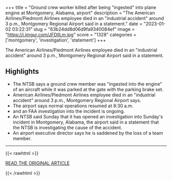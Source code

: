 +++
title = "Ground crew worker killed after being \"ingested\" into plane engine at Montgomery, Alabama, airport"
description = "The American Airlines/Piedmont Airlines employee died in an \"industrial accident\" around 3 p.m., Montgomery Regional Airport said in a statement."
date = "2023-01-02 03:22:31"
slug = "63b24dd8d06d9fa9340084ef"
image = "https://i.imgur.com/JFDllLm.jpg"
score = "1328"
categories = ['montgomery', 'investigation', 'statement']
+++

The American Airlines/Piedmont Airlines employee died in an \"industrial accident\" around 3 p.m., Montgomery Regional Airport said in a statement.

## Highlights

- The NTSB says a ground crew member was "ingested into the engine" of an aircraft while it was parked at the gate with the parking brake set.
- American Airlines/Piedmont Airlines employee died in an "industrial accident" around 3 p.m., Montgomery Regional Airport says.
- The airport says normal operations resumed at 8:30 a.m.
- and an FAA investigation into the incident is ongoing.
- An NTSB said Sunday that it has opened an investigation into Sunday's incident in Montgomery, Alabama, the airport said in a statement that the NTSB is investigating the cause of the accident.
- An airport executive director says he is saddened by the loss of a team member.

---

{{< rawhtml >}}
  <p class="article-category">
    <a target="_blank" href="https://www.cbsnews.com/news/montgomery-alabama-airport-accident-ground-crew-worker-killed/">READ THE ORIGINAL ARTICLE</a>
  </p>
{{< /rawhtml >}}
